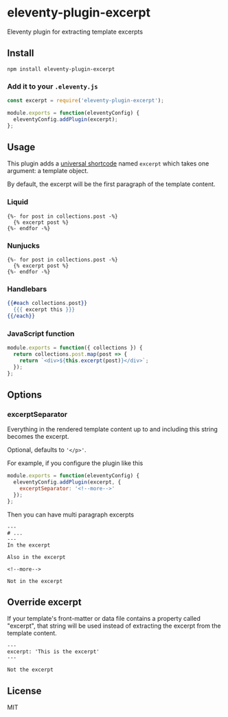 # eleventy-plugin-excerpt

Eleventy plugin for extracting template excerpts

## Install

`npm install eleventy-plugin-excerpt`

### Add it to your `.eleventy.js`

```js
const excerpt = require('eleventy-plugin-excerpt');

module.exports = function(eleventyConfig) {
  eleventyConfig.addPlugin(excerpt);
};
```

## Usage

This plugin adds a [universal shortcode](https://www.11ty.io/docs/shortcodes/#universal-shortcodes) named `excerpt` which takes one argument: a template object.

By default, the excerpt will be the first paragraph of the template content.

### Liquid

```liquid
{%- for post in collections.post -%}
  {% excerpt post %}
{%- endfor -%}
```

### Nunjucks

```njk
{%- for post in collections.post -%}
  {% excerpt post %}
{%- endfor -%}
```

### Handlebars

```hbs
{{#each collections.post}}
  {{{ excerpt this }}}
{{/each}}
```

### JavaScript function

```js
module.exports = function({ collections }) {
  return collections.post.map(post => {
    return `<div>${this.excerpt(post)}</div>`;
  });
};
```

## Options

### excerptSeparator

Everything in the rendered template content up to and including this string becomes the excerpt.

Optional, defaults to `'</p>'`.

For example, if you configure the plugin like this

```js
module.exports = function(eleventyConfig) {
  eleventyConfig.addPlugin(excerpt, {
    excerptSeparator: '<!--more-->'
  });
};
```

Then you can have multi paragraph excerpts

```
---
# ...
---
In the excerpt

Also in the excerpt

<!--more-->

Not in the excerpt
```

## Override excerpt

If your template's front-matter or data file contains a property called "excerpt", that string will be used instead of extracting the excerpt from the template content.

```
---
excerpt: 'This is the excerpt'
---

Not the excerpt
```

## License

MIT
